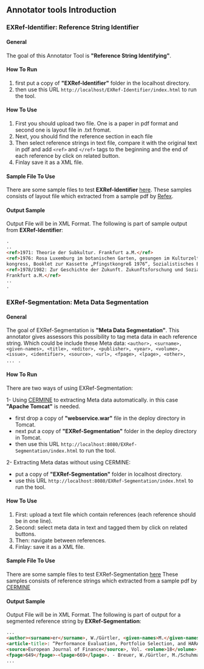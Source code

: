 ## Annotator tools Introduction
### EXRef-Identifier: Reference String Identifier
#### General
The goal of this Annotator Tool is **"Reference String Identifying"**. 

#### How To Run
1. first put a copy of **"EXRef-Identifier"** folder in the localhost directory. 
2. then use this URL ```http://localhost/EXRef-Identifier/index.html``` to run the tool.
#### How To Use
1. First you should upload two file. One is a paper in pdf format and second one is layout file in .txt fromat.
2. Next, you should find the reference section in each file
3. Then select reference strings in text file, compare it with the original text in pdf and add ```<ref>``` and ```</ref>``` tags to the beginning and the end of each reference by click on related button.
4. Finlay save it as a XML file.
#### Sample File To Use
There are some sample files to test **EXRef-Identifier** [here](https://github.com/exciteproject/EXannotator/tree/master/Files_for_test/EXRef-Segmentation).
These samples consists of layout file which extracted from a sample pdf by [Refex](https://github.com/exciteproject/refext).
#### Output Sample
Output File will be in XML Format. The following is part of sample output from **EXRef-Identifier**:
```html
.
..
<ref>1971: Theorie der Subkultur. Frankfurt a.M.</ref>
<ref>1976: Rosa Luxemburg im botanischen Garten, gesungen im Kulturzelt aufdem Pfingst­
kongress, Booklet zur Kassette „Pfingstkongreß 1976“, Sozialistisches Bürol985</ref>
<ref>1978/1982: Zur Geschichte der Zukunft. Zukunftsforschung und Sozialismus, Band 1.
Frankfurt a.M.</ref>
..
.
```

### EXRef-Segmentation: Meta Data Segmentation
#### General
The goal of EXRef-Segmentation is **"Meta Data Segmentation"**.
This annotator gives assessors this possibility to tag meta data in each reference string.
Which could be include these Meta data: ```<author>, <surname>, <given-names>, <title>, <editor>, <publisher>, <year>, <volume>, <issue>, <identifier>,
             <source>, <url>, <fpage>, <lpage>, <other>,  ... ``` .

#### How To Run
There are two ways of using EXRef-Segmentation:

1- Using [CERMINE](https://github.com/CeON/CERMINE) to extracting Meta data automatically. in this case **"Apache Tomcat"** is needed.
* first drop a copy of **"webservice.war"** file in the deploy directory in Tomcat.
* next put a copy of **"EXRef-Segmentation"** folder in the deploy directory in Tomcat.
* then use this URL ```http://localhost:8080/EXRef-Segmentation/index.html``` to run the tool.

2- Extracting Meta datas without using CERMINE:
* put a copy of **"EXRef-Segmentation"** folder in localhost directory. 
* use this URL ```http://localhost:8080/EXRef-Segmentation/index.html``` to run the tool.

#### How To Use
1. First: upload a text file which contain references (each reference should be in one line).
2. Second: select meta data in text and tagged them by click on related buttons.
3. Then: navigate between references.
4. Finlay: save it as a XML file.
#### Sample File To Use
There are some sample files to test EXRef-Segmentation [here](https://github.com/exciteproject/EXannotator/tree/master/Files_for_test/EXRef-Identifier)
These samples consists of reference strings which extracted from a sample pdf by [CERMINE](https://github.com/CeON/CERMINE)

#### Output Sample
Output File will be in XML Format. The following is part of output for a segmented reference string by **EXRef-Segmentation**:

```html
...
<author><surname>er</surname>, W./Gürtler, <given-names>M.</given-names></author> (<year>2006</year>)
<article-title>: “Performance Evaluation, Portfolio Selection, and HARA Utility”</article-title>, 
<source>European Journal of Finance</source>, Vol. <volume>18</volume>, pp. 
<fpage>649</fpage>-<lpage>669</lpage>. - Breuer, W./Gürtler, M./Schuhmacher,
...
```
